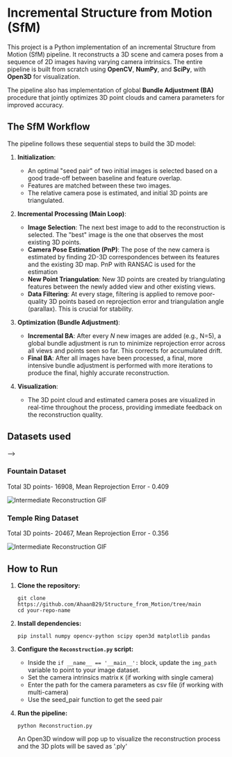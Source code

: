 # Incremental Structure from Motion (SfM)

This project is a Python implementation of an incremental Structure from Motion (SfM) pipeline. It reconstructs a 3D scene and camera poses from a sequence of 2D images having varying camera intrinsics. The entire pipeline is built from scratch using **OpenCV**, **NumPy**, and **SciPy**, with **Open3D** for visualization.

The pipeline also has implementation of  global **Bundle Adjustment (BA)** procedure that jointly optimizes 3D point clouds and camera parameters for improved accuracy.

<!-- ![Final Reconstruction GIF](https://raw.githubusercontent.com/AhaanBanerjee/Visual-Odometry-and-SLAM-Implementations/master/artefacts/SfM.gif)
*(Example output from the Temple dataset)* -->

## The SfM Workflow

The pipeline follows these sequential steps to build the 3D model:

1.  **Initialization**:
    *   An optimal "seed pair" of two initial images is selected based on a good trade-off between baseline and feature overlap.
    *   Features are matched between these two images.
    *   The relative camera pose is estimated, and initial 3D points are triangulated.

2.  **Incremental Processing (Main Loop)**:
    *   **Image Selection**: The next best image to add to the reconstruction is selected. The "best" image is the one that observes the most existing 3D points.
    *   **Camera Pose Estimation (PnP)**: The pose of the new camera is estimated by finding 2D-3D correspondences between its features and the existing 3D map. PnP with RANSAC is used for the estimation
    *   **New Point Triangulation**: New 3D points are created by triangulating features between the newly added view and other existing views.
    *   **Data Filtering**: At every stage, filtering is applied to remove poor-quality 3D points based on reprojection error and triangulation angle (parallax). This is crucial for stability.

3.  **Optimization (Bundle Adjustment)**:
    *   **Incremental BA**: After every *N* new images are added (e.g., N=5), a global bundle adjustment is run to minimize reprojection error across all views and points seen so far. This corrects for accumulated drift.
    *   **Final BA**: After all images have been processed, a final, more intensive bundle adjustment is performed with more iterations to produce the final, highly accurate reconstruction.

4.  **Visualization**:
    *   The 3D point cloud and estimated camera poses are visualized in real-time throughout the process, providing immediate feedback on the reconstruction quality.

## Datasets used

<!-- ### ETHZ 3D - Facade Dataset
<!-- Placeholder: Insert an image of your initial 2-view reconstruction here -->
<!-- ![Initial Reconstruction](/results/Facade_results/ScreenCapture_2025-08-28-02-51-32.png) --> -->


### Fountain Dataset
Total 3D points- 16908, Mean Reprojection Error - 0.409
<!-- Placeholder: Insert an image of your mid-reconstruction point cloud and cameras here -->
![Intermediate Reconstruction GIF](/src/artefacts/fountain2_up.gif)

### Temple Ring Dataset
Total 3D points- 20467, Mean Reprojection Error - 0.356
<!-- Placeholder: Insert an image of your mid-reconstruction point cloud and cameras here -->
![Intermediate Reconstruction GIF](/src/artefacts/temple.mp4.gif)


## How to Run

1.  **Clone the repository:**
    ```
    git clone https://github.com/AhaanB29/Structure_from_Motion/tree/main
    cd your-repo-name
    ```

2.  **Install dependencies:**
    ```
    pip install numpy opencv-python scipy open3d matplotlib pandas
    ```

3.  **Configure the `Reconstruction.py` script:**
    *   Inside the `if __name__ == '__main__':` block, update the `img_path` variable to point to your image dataset.
    *   Set the camera intrinsics matrix `K` (if working with single camera)
    *   Enter the path for the camera parameters as csv file (if working with multi-camera) 
    *   Use the seed_pair function to get the seed pair

4.  **Run the pipeline:**
    ```
    python Reconstruction.py
    ```
    An Open3D window will pop up to visualize the reconstruction process and the 3D plots will be saved as '.ply'